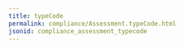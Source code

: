 ```yaml
---
title: typeCode
permalink: compliance/Assessment.typeCode.html
jsonid: compliance_assessment_typecode
---
```

